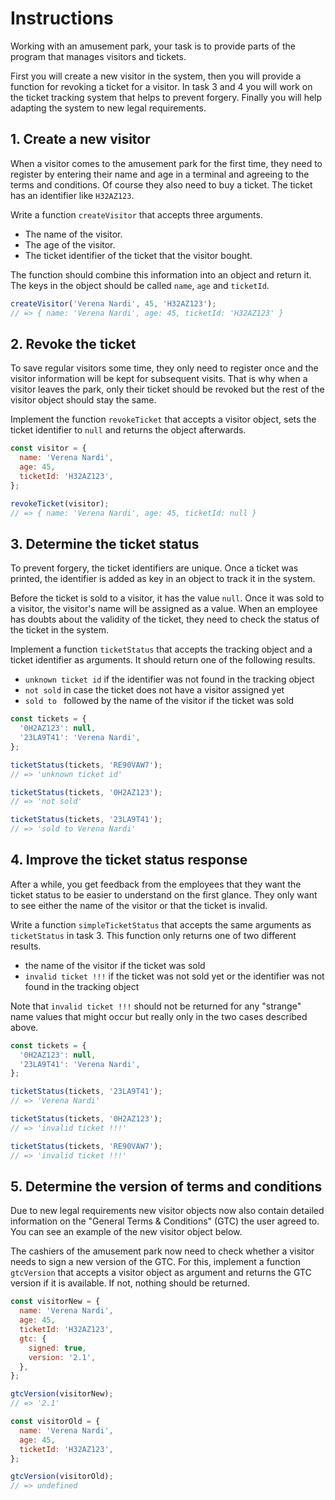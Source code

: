 # Instructions

Working with an amusement park, your task is to provide parts of the program that manages visitors and tickets.

First you will create a new visitor in the system, then you will provide a function for revoking a ticket for a visitor.
In task 3 and 4 you will work on the ticket tracking system that helps to prevent forgery.
Finally you will help adapting the system to new legal requirements.

## 1. Create a new visitor

When a visitor comes to the amusement park for the first time, they need to register by entering their name and age in a terminal and agreeing to the terms and conditions.
Of course they also need to buy a ticket.
The ticket has an identifier like `H32AZ123`.

Write a function `createVisitor` that accepts three arguments.

- The name of the visitor.
- The age of the visitor.
- The ticket identifier of the ticket that the visitor bought.

The function should combine this information into an object and return it.
The keys in the object should be called `name`, `age` and `ticketId`.

```javascript
createVisitor('Verena Nardi', 45, 'H32AZ123');
// => { name: 'Verena Nardi', age: 45, ticketId: 'H32AZ123' }
```

## 2. Revoke the ticket

To save regular visitors some time, they only need to register once and the visitor information will be kept for subsequent visits.
That is why when a visitor leaves the park, only their ticket should be revoked but the rest of the visitor object should stay the same.

Implement the function `revokeTicket` that accepts a visitor object, sets the ticket identifier to `null` and returns the object afterwards.

```javascript
const visitor = {
  name: 'Verena Nardi',
  age: 45,
  ticketId: 'H32AZ123',
};

revokeTicket(visitor);
// => { name: 'Verena Nardi', age: 45, ticketId: null }
```

## 3. Determine the ticket status

To prevent forgery, the ticket identifiers are unique.
Once a ticket was printed, the identifier is added as key in an object to track it in the system.

Before the ticket is sold to a visitor, it has the value `null`.
Once it was sold to a visitor, the visitor's name will be assigned as a value.
When an employee has doubts about the validity of the ticket, they need to check the status of the ticket in the system.

Implement a function `ticketStatus` that accepts the tracking object and a ticket identifier as arguments.
It should return one of the following results.

- `unknown ticket id` if the identifier was not found in the tracking object
- `not sold` in case the ticket does not have a visitor assigned yet
- `sold to ` followed by the name of the visitor if the ticket was sold

```javascript
const tickets = {
  '0H2AZ123': null,
  '23LA9T41': 'Verena Nardi',
};

ticketStatus(tickets, 'RE90VAW7');
// => 'unknown ticket id'

ticketStatus(tickets, '0H2AZ123');
// => 'not sold'

ticketStatus(tickets, '23LA9T41');
// => 'sold to Verena Nardi'
```

## 4. Improve the ticket status response

After a while, you get feedback from the employees that they want the ticket status to be easier to understand on the first glance.
They only want to see either the name of the visitor or that the ticket is invalid.

Write a function `simpleTicketStatus` that accepts the same arguments as `ticketStatus` in task 3.
This function only returns one of two different results.

- the name of the visitor if the ticket was sold
- `invalid ticket !!!` if the ticket was not sold yet or the identifier was not found in the tracking object

Note that `invalid ticket !!!` should not be returned for any "strange" name values that might occur but really only in the two cases described above.

```javascript
const tickets = {
  '0H2AZ123': null,
  '23LA9T41': 'Verena Nardi',
};

ticketStatus(tickets, '23LA9T41');
// => 'Verena Nardi'

ticketStatus(tickets, '0H2AZ123');
// => 'invalid ticket !!!'

ticketStatus(tickets, 'RE90VAW7');
// => 'invalid ticket !!!'
```

## 5. Determine the version of terms and conditions

Due to new legal requirements new visitor objects now also contain detailed information on the "General Terms & Conditions" (GTC) the user agreed to.
You can see an example of the new visitor object below.

The cashiers of the amusement park now need to check whether a visitor needs to sign a new version of the GTC.
For this, implement a function `gtcVersion` that accepts a visitor object as argument and returns the GTC version if it is available.
If not, nothing should be returned.

```javascript
const visitorNew = {
  name: 'Verena Nardi',
  age: 45,
  ticketId: 'H32AZ123',
  gtc: {
    signed: true,
    version: '2.1',
  },
};

gtcVersion(visitorNew);
// => '2.1'

const visitorOld = {
  name: 'Verena Nardi',
  age: 45,
  ticketId: 'H32AZ123',
};

gtcVersion(visitorOld);
// => undefined
```
